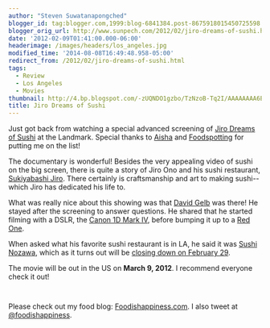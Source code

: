 ```yaml
---
author: "Steven Suwatanapongched"
blogger_id: tag:blogger.com,1999:blog-6841384.post-8675918015450725598
blogger_orig_url: http://www.sunpech.com/2012/02/jiro-dreams-of-sushi.html
date: '2012-02-09T01:41:00.000-06:00'
headerimage: /images/headers/los_angeles.jpg
modified_time: '2014-08-08T16:49:48.958-05:00'
redirect_from: /2012/02/jiro-dreams-of-sushi.html
tags:
  - Review
  - Los Angeles
  - Movies
thumbnail: http://4.bp.blogspot.com/-zUQNDO1gzbo/TzNzoB-Tq2I/AAAAAAAA6EA/4C_IOqDeVtU/s600/2012-02-08+at+23-15-52.jpg
title: Jiro Dreams of Sushi
---
```



Just got back from watching a special advanced screening of <a href="http://www.sushimovie.com/">Jiro Dreams of Sushi</a> at the Landmark. Special thanks to <a href="https://twitter.com/#!/tisaisha">Aisha</a> and <a href="http://www.foodspotting.com/">Foodspotting</a> for putting me on the list!

The documentary is wonderful! Besides the very appealing video of sushi on the big screen, there is quite a story of Jiro Ono and his sushi restaurant, <a href="http://en.wikipedia.org/wiki/Sukiyabashi_Jiro">Sukiyabashi Jiro</a>. There certainly is craftsmanship and art to making sushi-- which Jiro has dedicated his life to.

What was really nice about this showing was that <a href="http://www.imdb.com/name/nm0312173/">David Gelb</a> was there! He stayed after the screening to answer questions. He shared that he started filming with a DSLR, the <a href="http://www.amazon.com/gp/product/B002TG3ZYQ/ref=as_li_ss_tl?ie=UTF8&amp;tag=sunpech-20&amp;linkCode=as2&amp;camp=1789&amp;creative=390957&amp;creativeASIN=B002TG3ZYQ">Canon 1D Mark IV</a>, before bumping it up to a <a href="http://en.wikipedia.org/wiki/Red_Digital_Cinema_Camera_Company">Red One</a>.

When asked what his favorite sushi restaurant is in LA, he said it was <a href="http://www.sushinozawa.com/">Sushi Nozawa</a>, which as it turns out will be <a href="http://eater.com/archives/2012/01/26/las-sushi-nozawa-to-close.php">closing down on February 29</a>.

The movie will be out in the US on <b>March 9, 2012</b>. I recommend everyone check it out!

<a href="http://4.bp.blogspot.com/-zUQNDO1gzbo/TzNzoB-Tq2I/AAAAAAAA6EA/4C_IOqDeVtU/s600/2012-02-08+at+23-15-52.jpg" alt=""><img   border="0"  src="http://4.bp.blogspot.com/-zUQNDO1gzbo/TzNzoB-Tq2I/AAAAAAAA6EA/4C_IOqDeVtU/s400/2012-02-08+at+23-15-52.jpg" alt=""  /></a>

<a href="http://3.bp.blogspot.com/-Cst8etJmzTY/TzNzzMzuVEI/AAAAAAAA6EQ/7lHoXgbHUk4/s600/2012-02-08+at+18-09-50.jpg" alt=""><img   border="0" src="http://3.bp.blogspot.com/-Cst8etJmzTY/TzNzzMzuVEI/AAAAAAAA6EQ/7lHoXgbHUk4/s400/2012-02-08+at+18-09-50.jpg" alt=""  /></a>


Please check out my food blog: <a href="http://www.foodishappiness.com/">Foodishappiness.com</a>. I also tweet at <a href="http://www.twitter.com/foodishappiness">@foodishappiness</a>.
